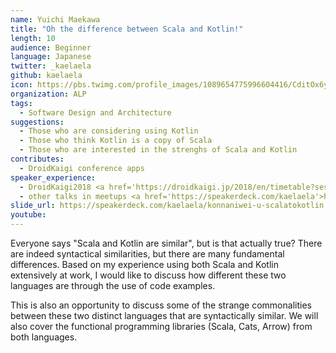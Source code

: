 ```yaml
---
name: Yuichi Maekawa
title: "Oh the difference between Scala and Kotlin!"
length: 10
audience: Beginner
language: Japanese
twitter: _kaelaela
github: kaelaela
icon: https://pbs.twimg.com/profile_images/1089654775996604416/CditOx6y_400x400.jpg
organization: ALP
tags:
  - Software Design and Architecture
suggestions:
  - Those who are considering using Kotlin
  - Those who think Kotlin is a copy of Scala
  - Those who are interested in the strenghs of Scala and Kotlin
contributes:
  - DroidKaigi conference apps
speaker_experience:
  - DroidKaigi2018 <a href='https://droidkaigi.jp/2018/en/timetable?session=16922'>https://droidkaigi.jp/2018/en/timetable?session=16922</a>
  - other talks in meetups <a href='https://speakerdeck.com/kaelaela'>https://speakerdeck.com/kaelaela</a>
slide_url: https://speakerdeck.com/kaelaela/konnaniwei-u-scalatokotlin
youtube:
---
```

Everyone says "Scala and Kotlin are similar", but is that actually true? There are indeed syntactical similarities, but there are many fundamental differences. Based on my experience using both Scala and Kotlin extensively at work, I would like to discuss how different these two languages are through the use of code examples.

This is also an opportunity to discuss some of the strange commonalities between these two distinct languages that are syntactically similar. We will also cover the functional programming libraries (Scala, Cats, Arrow) from both languages.
